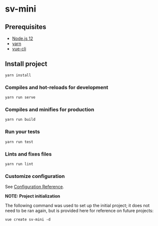 # sv-mini

## Prerequisites
- [Node.js 12](https://nodejs.org/en/)
- [yarn](https://yarnpkg.com/en/docs/install)
- [vue-cli](https://cli.vuejs.org/guide/installation.html)

## Install project
```
yarn install
```

### Compiles and hot-reloads for development
```
yarn run serve
```

### Compiles and minifies for production
```
yarn run build
```

### Run your tests
```
yarn run test
```

### Lints and fixes files
```
yarn run lint
```

### Customize configuration
See [Configuration Reference](https://cli.vuejs.org/config/).

**NOTE: Project initialization**

The following command was used to set up the initial project; it does not need to be ran again, but is provided here for reference on future projects:
```shell
vue create sv-mini -d
```
